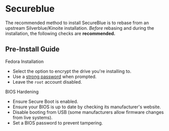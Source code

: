 # Secureblue

The recommended method to install SecureBlue is to rebase from an upstream Silverblue/Kinoite installation. *Before* rebasing and during the installation, the following checks are __recommended.__

## Pre-Install Guide

Fedora Installation
- Select the option to encrypt the drive you're installing to.
- Use a [strong password](https://security.harvard.edu/use-strong-passwords) when prompted.
- Leave the `root` account disabled.

BIOS Hardening
- Ensure Secure Boot is enabled.
- Ensure your BIOS is up to date by checking its manufacturer's website.
- Disable booting from USB (some manufacturers allow firmware changes from live systems).
- Set a BIOS password to prevent tampering.
